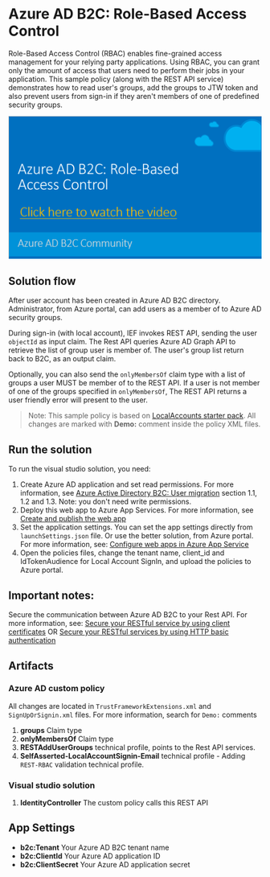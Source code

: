 # Azure AD B2C: Role-Based Access Control
Role-Based Access Control (RBAC) enables fine-grained access management for your relying party applications. Using RBAC, you can grant only the amount of access that users need to perform their jobs in your application. This sample policy (along with the REST API service) demonstrates how to read user's groups, add the groups to JTW token and also prevent users from sign-in if they aren't members of one of predefined security groups.

[![Role-Based Access Control video](media/link-to-youtube.png)](https://youtu.be/UEWIPn55bkA)

## Solution flow
After user account has been created in Azure AD B2C directory. Administrator, from Azure portal, can add users as a member of to Azure AD security groups.

During sign-in (with local account), IEF invokes REST API, sending the user `objectId` as input claim. The Rest API queries Azure AD Graph API to retrieve the list of group user is member of. The user's group list return back to B2C, as an output claim.

Optionally, you can also send the `onlyMembersOf` claim type with a list of groups a user MUST be member of to the REST API. If a user is not member of one of the groups specified in `onlyMembersOf`, The REST API returns a user friendly error will present to the user.

> Note:  This sample policy is based on [LocalAccounts starter pack](../../../LocalAccounts). All changes are marked with **Demo:** comment inside the policy XML files.

## Run the solution
To run the visual studio solution, you need:
1. Create Azure AD application and set read permissions. For more information, see [Azure Active Directory B2C: User migration](https://docs.microsoft.com/en-us/azure/active-directory-b2c/active-directory-b2c-user-migration) section 1.1, 1.2 and 1.3. Note: you don't need write permissions.
2. Deploy this web app to Azure App Services. For more information, see [Create and publish the web app](https://docs.microsoft.com/en-us/azure/app-service/app-service-web-get-started-dotnet#create-and-publish-the-web-app)
3. Set the application settings. You can set the app settings directly from `launchSettings.json` file. Or use the better solution, from Azure portal. For more information, see: [Configure web apps in Azure App Service](https://docs.microsoft.com/en-us/azure/app-service/web-sites-configure#application-settings)
4. Open the policies files, change the tenant name, client_id and IdTokenAudience for Local Account SignIn, and upload the policies to Azure portal.

## Important notes:
Secure the communication between Azure AD B2C to your Rest API. For more information, see: [Secure your RESTful service by using client certificates](https://docs.microsoft.com/en-us/azure/active-directory-b2c/active-directory-b2c-custom-rest-api-netfw-secure-cert) OR [Secure your RESTful services by using HTTP basic authentication](https://docs.microsoft.com/en-us/azure/active-directory-b2c/active-directory-b2c-custom-rest-api-netfw-secure-basic)

## Artifacts
### Azure AD custom policy
All changes are located in `TrustFrameworkExtensions.xml` and `SignUpOrSignin.xml` files. For more information, search for `Demo:` comments
1. **groups** Claim type
1. **onlyMembersOf** Claim type
1. **RESTAddUserGroups** technical profile, points to the Rest API services. 
1. **SelfAsserted-LocalAccountSignin-Email** technical profile - Adding `REST-RBAC` validation technical profile.

### Visual studio solution
1. **IdentityController** The custom policy calls this REST API

## App Settings
* **b2c:Tenant** Your Azure AD B2C tenant name
* **b2c:ClientId** Your Azure AD application ID
* **b2c:ClientSecret** Your Azure AD application secret 

